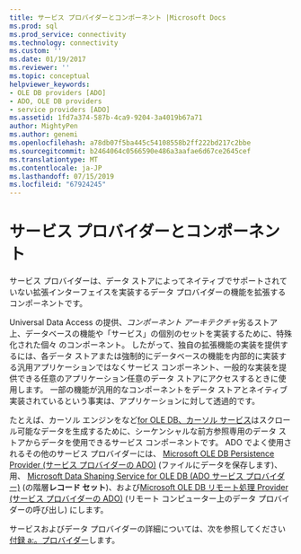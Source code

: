 ```yaml
---
title: サービス プロバイダーとコンポーネント |Microsoft Docs
ms.prod: sql
ms.prod_service: connectivity
ms.technology: connectivity
ms.custom: ''
ms.date: 01/19/2017
ms.reviewer: ''
ms.topic: conceptual
helpviewer_keywords:
- OLE DB providers [ADO]
- ADO, OLE DB providers
- service providers [ADO]
ms.assetid: 1fd7a374-587b-4ca9-9204-3a4019b67a71
author: MightyPen
ms.author: genemi
ms.openlocfilehash: a78db07f5ba445c54108558b2ff222bd217c2bbe
ms.sourcegitcommit: b2464064c0566590e486a3aafae6d67ce2645cef
ms.translationtype: MT
ms.contentlocale: ja-JP
ms.lasthandoff: 07/15/2019
ms.locfileid: "67924245"
---
```

# <a name="service-providers-and-components"></a>サービス プロバイダーとコンポーネント
サービス プロバイダーは、データ ストアによってネイティブでサポートされていない拡張インターフェイスを実装するデータ プロバイダーの機能を拡張するコンポーネントです。  
  
 Universal Data Access の提供、*コンポーネント アーキテクチャ*劣るストア上、データベースの機能や「サービス」の個別のセットを実装するために、特殊化された個々 のコンポーネント。 したがって、独自の拡張機能の実装を提供するには、各データ ストアまたは強制的にデータベースの機能を内部的に実装する汎用アプリケーションではなくサービス コンポーネント、一般的な実装を提供できる任意のアプリケーション任意のデータ ストアにアクセスするときに使用します。 一部の機能が汎用的なコンポーネントをデータ ストアとネイティブ実装されているという事実は、アプリケーションに対して透過的です。  
  
 たとえば、カーソル エンジンをなど[for OLE DB、カーソル サービス](https://msdn.microsoft.com/57638feb-4ecd-4051-becb-8f828d21cf44)はスクロール可能なデータを生成するために、シーケンシャルな前方参照専用のデータ ストアからデータを使用できるサービス コンポーネントです。 ADO でよく使用されるその他のサービス プロバイダーには、 [Microsoft OLE DB Persistence Provider (サービス プロバイダーの ADO)](../../../ado/guide/appendixes/microsoft-ole-db-persistence-provider-ado-service-provider.md) (ファイルにデータを保存します)、用、 [Microsoft Data Shaping Service for OLE DB (ADO サービス プロバイダー)](../../../ado/guide/appendixes/microsoft-data-shaping-service-for-ole-db-ado-service-provider.md) (の階層**レコード セット**)、および[Microsoft OLE DB リモート処理 Provider (サービス プロバイダーの ADO)](../../../ado/guide/appendixes/microsoft-ole-db-remoting-provider-ado-service-provider.md) (リモート コンピューター上のデータ プロバイダーの呼び出し) にします。  
  
 サービスおよびデータ プロバイダーの詳細については、次を参照してください[付録 a:。プロバイダー](../../../ado/guide/appendixes/appendix-a-providers.md)します。
